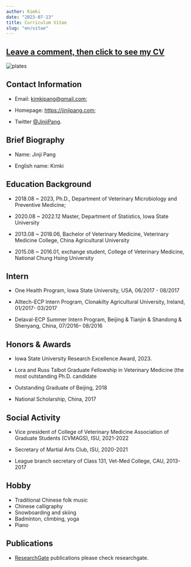 ```yaml
---
author: Kimki
date: "2023-07-13"
title: Curriculum Vitae
slug: "en/vitae"
---
```


## [Leave a comment, then click to see my CV](/pdf/CV_JinjiPang_2023_website.pdf)

![plates](/img/plates.png)

## Contact Information

- Email: kimkipang@gmail.com; 

- Homepage: <https://jinjipang.com>; 

- Twitter [@JinjiPang](https://twitter.com/JinjiPang).

## Brief Biography

- Name: Jinji Pang

- English name: Kimki


## Education Background

- 2018.08 ~ 2023, Ph.D., Department of Veterinary Microbiology and Preventive Medicine; 

- 2020.08 ~  2022.12 Master, Department of Statistics, Iowa State University

- 2013.08 ~ 2018.06, Bachelor of Veterinary Medicine, Veterinary Medicine College, China Agricultural University

- 2015.08 ~ 2016.01, exchange student, College of Veterinary Medicine, National Chung Hsing University


## Intern

- One Health Program, Iowa State University, USA, 06/2017 - 08/2017


- Alltech-ECP Intern Program, Clonakilty Agricultural University, Ireland, 01/2017- 03/2017
 

- Delaval-ECP Summer Intern Program, Beijing & Tianjin & Shandong & Shenyang, China, 07/2016– 08/2016


## Honors & Awards

- Iowa State University Research Excellence Award, 2023.

-	Lora and Russ Talbot Graduate Fellowship in Veterinary Medicine (the most outstanding Ph.D. candidate 

- Outstanding Graduate of Beijing, 2018

- National Scholarship, China, 2017                                                                                                         

## Social Activity

- Vice president of College of Veterinary Medicine Association of Graduate Students (CVMAGS), ISU, 2021-2022

- Secretary of Martial Arts Club, ISU, 2020-2021

- League branch secretary of Class 131, Vet-Med College, CAU, 2013-2017


## Hobby

- Traditional Chinese folk music
- Chinese calligraphy
- Snowboarding and skiing
- Badminton, climbing, yoga
- Piano



## Publications

- [ResearchGate](https://www.researchgate.net/profile/Jinji-Pang) publications please check researchgate. 




